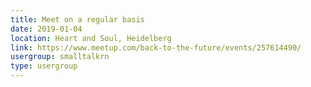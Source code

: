 ```yaml
---
title: Meet on a regular basis
date: 2019-01-04
location: Heart and Soul, Heidelberg
link: https://www.meetup.com/back-to-the-future/events/257614490/
usergroup: smalltalkrn
type: usergroup
---
```

